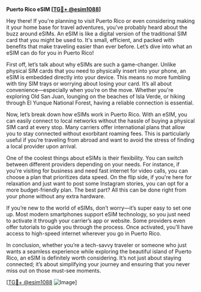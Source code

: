 **Puerto Rico eSIM [[TG💪+ @esim1088](https://t.me/s/esim1088)]**

Hey there! If you're planning to visit Puerto Rico or even considering making it your home base for travel adventures, you've probably heard about the buzz around eSIMs. An eSIM is like a digital version of the traditional SIM card that you might be used to. It's small, efficient, and packed with benefits that make traveling easier than ever before. Let’s dive into what an eSIM can do for you in Puerto Rico!

First off, let’s talk about why eSIMs are such a game-changer. Unlike physical SIM cards that you need to physically insert into your phone, an eSIM is embedded directly into your device. This means no more fumbling with tiny SIM trays or worrying about losing your card. It’s all about convenience—especially when you’re on the move. Whether you're exploring Old San Juan, lounging on the beaches of Isla Verde, or hiking through El Yunque National Forest, having a reliable connection is essential.

Now, let’s break down how eSIMs work in Puerto Rico. With an eSIM, you can easily connect to local networks without the hassle of buying a physical SIM card at every stop. Many carriers offer international plans that allow you to stay connected without exorbitant roaming fees. This is particularly useful if you’re traveling from abroad and want to avoid the stress of finding a local provider upon arrival.

One of the coolest things about eSIMs is their flexibility. You can switch between different providers depending on your needs. For instance, if you're visiting for business and need fast internet for video calls, you can choose a plan that prioritizes data speed. On the flip side, if you're here for relaxation and just want to post some Instagram stories, you can opt for a more budget-friendly plan. The best part? All this can be done right from your phone without any extra hardware.

If you’re new to the world of eSIMs, don’t worry—it’s super easy to set one up. Most modern smartphones support eSIM technology, so you just need to activate it through your carrier’s app or website. Some providers even offer tutorials to guide you through the process. Once activated, you’ll have access to high-speed internet wherever you go in Puerto Rico.

In conclusion, whether you’re a tech-savvy traveler or someone who just wants a seamless experience while exploring the beautiful island of Puerto Rico, an eSIM is definitely worth considering. It’s not just about staying connected; it’s about simplifying your journey and ensuring that you never miss out on those must-see moments.

[[TG💪+ @esim1088](https://t.me/s/esim1088) ![Image](https://i.postimg.cc/Y0z9fWf4/image.png)]